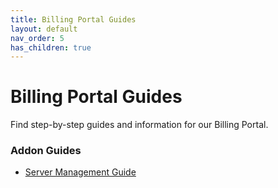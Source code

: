 ```yaml
---
title: Billing Portal Guides
layout: default
nav_order: 5
has_children: true
---
```


# Billing Portal Guides

Find step-by-step guides and information for our Billing Portal.

### Addon Guides

- [Server Management Guide](server-management)